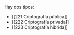 Hay dos tipos:

- [[221 Criptografía pública]]
- [[222 Criptografía privada]]
- [[223 Criptografía híbrida]]
